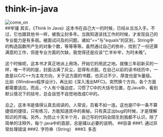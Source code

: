 # think-in-java
![come_on](https://raw.githubusercontent.com/ValueYouth/think-in-java/master/come_on.jpg "人生不止，奋斗不息")	
##牢骚
其实，《Think In Java》这本书在自己大一的时候，已经从当当入手。不过，它也跟其他书一样，被我尘封多年。当我知道该找工作的时候，才发现自己的专业能力是有多弱。被面试问及的问题，诸如“==”与“equals”的区别，String中的构造函数所产生的对象个数，等等等等。虽然通过自己的弥补，找到了一份还算满意的工作，但是专业方面的欠缺，我觉得还是应该“亡羊补牢，为时未晚”。<br><br>
这个时候呢，这本书才真正地派上用场，开始它的用武之地。就像三年前新买的一样，唯一不同的是，封面沾满了灰尘，显得有点脏。在自己以前的读书经历中，一直是以C/C++为主攻方向，关于这方面的书籍，也买过不少，厚度也是1k量级。比如《Windows程序设计》，再比如《深入浅出MFC》。突然换个方向，各个方面都需要适应。而且，个人有个强迫症，习惯了C中的大括号位置，在Java中，看到默认情况下的括号，总会自觉不自觉地改成C中的。<br><br>
总之，这本书是值得认真去阅读的。人常说，百看不如一连。这也是IT中一条不算捷径的捷径，只有练习，方能知道其中的奥秘。只有真正出bug的时候，才是理解知识的开端。另外，为防止十天半个月，自己写的代码会陌生到我都不认识，除了简单的注释外，每个.java中的首部，总是辅以必要的说明。
##目录
###1. 通过异常处理错误
###2. 字符串（String）
###3. 多态


